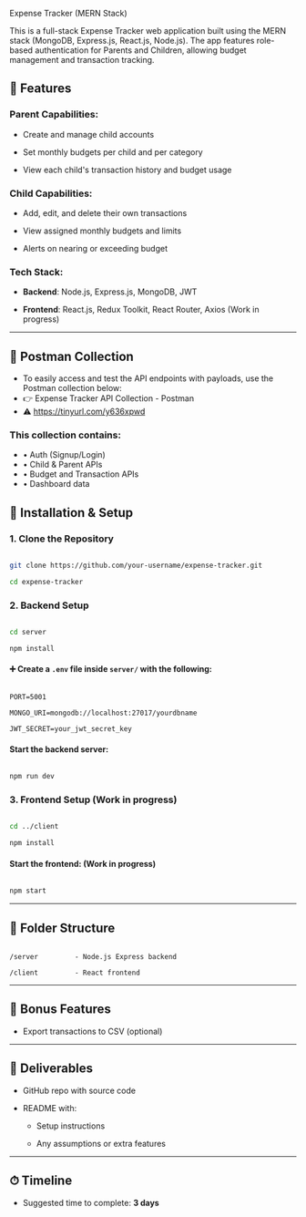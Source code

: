 Expense Tracker (MERN Stack)

This is a full-stack Expense Tracker web application built using the MERN stack (MongoDB, Express.js, React.js, Node.js). The app features role-based authentication for Parents and Children, allowing budget management and transaction tracking.

## 🚀 Features

### Parent Capabilities:

- Create and manage child accounts

- Set monthly budgets per child and per category

- View each child's transaction history and budget usage

### Child Capabilities:

- Add, edit, and delete their own transactions

- View assigned monthly budgets and limits

- Alerts on nearing or exceeding budget

### Tech Stack:

- **Backend**: Node.js, Express.js, MongoDB, JWT

- **Frontend**: React.js, Redux Toolkit, React Router, Axios (Work in progress)

---

## 🔗 Postman Collection
- To easily access and test the API endpoints with payloads, use the Postman collection below:
- 👉 Expense Tracker API Collection - Postman
- ⚠️ https://tinyurl.com/y636xpwd
### This collection contains:
- • Auth (Signup/Login)
- • Child & Parent APIs
- • Budget and Transaction APIs
- • Dashboard data

## 🔧 Installation & Setup

### 1. Clone the Repository

```bash

git clone https://github.com/your-username/expense-tracker.git

cd expense-tracker

```

### 2. Backend Setup

```bash

cd server

npm install

```

#### ➕ Create a `.env` file inside `server/` with the following:

```

PORT=5001

MONGO_URI=mongodb://localhost:27017/yourdbname

JWT_SECRET=your_jwt_secret_key

```

#### Start the backend server:

```bash

npm run dev

```

### 3. Frontend Setup (Work in progress)

```bash

cd ../client

npm install

```

#### Start the frontend: (Work in progress)

```bash

npm start

```

---

## 📂 Folder Structure

```

/server         - Node.js Express backend

/client         - React frontend

```

---

## 🧪 Bonus Features

- Export transactions to CSV (optional)

---

## 📝 Deliverables

- GitHub repo with source code

- README with:

  - Setup instructions

  - Any assumptions or extra features

---

## ⏱ Timeline

- Suggested time to complete: **3 days**
 
